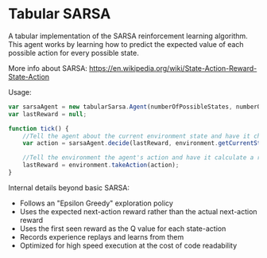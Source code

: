 # Tabular SARSA
A tabular implementation of the SARSA reinforcement learning algorithm. This agent works by learning how to predict the expected value of each possible action for every possible state.

More info about SARSA: https://en.wikipedia.org/wiki/State-Action-Reward-State-Action

Usage:
```Javascript
var sarsaAgent = new tabularSarsa.Agent(numberOfPossibleStates, numberOfPossibleActions);
var lastReward = null;

function tick() {
    //Tell the agent about the current environment state and have it choose an action to take
    var action = sarsaAgent.decide(lastReward, environment.getCurrentState());

    //Tell the environment the agent's action and have it calculate a reward
    lastReward = environment.takeAction(action);
}
```

Internal details beyond basic SARSA:
- Follows an "Epsilon Greedy" exploration policy
- Uses the expected next-action reward rather than the actual next-action reward
- Uses the first seen reward as the Q value for each state-action
- Records experience replays and learns from them
- Optimized for high speed execution at the cost of code readability
